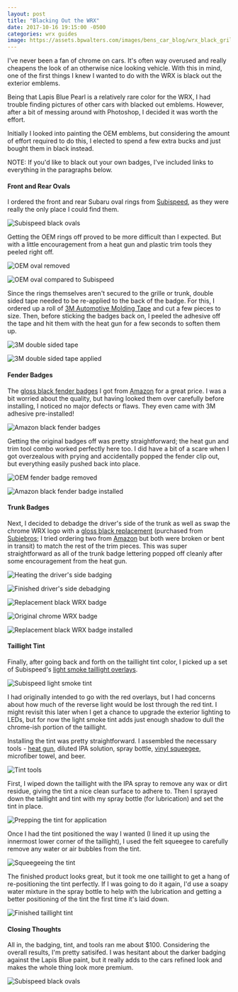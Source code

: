```yaml
---
layout: post
title: "Blacking Out the WRX"
date: 2017-10-16 19:15:00 -0500
categories: wrx guides
image: https://assets.bpwalters.com/images/bens_car_blog/wrx_black_grille_1.jpg
---
```


<span class="is-first-letter">I</span>'ve  never been a fan of chrome on cars.  It's often way overused and really cheapens the look of an otherwise nice looking vehicle.  With this in mind, one of the first things I knew I wanted to do with the WRX is black out the exterior emblems.

Being that Lapis Blue Pearl is a relatively rare color for the WRX, I had trouble finding pictures of other cars with blacked out emblems.  However, after a bit of messing around with Photoshop, I decided it was worth the effort.

Initially I looked into painting the OEM emblems, but considering the amount of effort required to do this, I elected to spend a few extra bucks and just bought them in black instead.

NOTE: If you'd like to black out your own badges, I've included links to everything in the paragraphs below.

#### Front and Rear Ovals

I ordered the front and rear Subaru oval rings from [Subispeed](http://www.subispeed.com/front-and-rear-emblem-frames-gloss-black-2015-wrx-2015-sti), as they were really the only place I could find them.

![Subispeed black ovals](https://assets.bpwalters.com/images/bens_car_blog/wrx_blackout_1.jpg)

Getting the OEM rings off proved to be more difficult than I expected.  But with a little encouragement from a heat gun and plastic trim tools they peeled right off.

![OEM oval removed](https://assets.bpwalters.com/images/bens_car_blog/wrx_blackout_2.jpg)

![OEM oval compared to Subispeed](https://assets.bpwalters.com/images/bens_car_blog/wrx_blackout_3.jpg)

Since the rings themselves aren't secured to the grille or trunk, double sided tape needed to be re-applied to the back of the badge.  For this, I ordered up a roll of [3M Automotive Molding Tape](http://amzn.to/2xKJSw0) and cut a few pieces to size.  Then, before sticking the badges back on, I peeled the adhesive off the tape and hit them with the heat gun for a few seconds to soften them up.

![3M double sided tape](https://assets.bpwalters.com/images/bens_car_blog/wrx_blackout_4.jpg)

![3M double sided tape applied](https://assets.bpwalters.com/images/bens_car_blog/wrx_blackout_5.jpg)

#### Fender Badges

The [gloss black fender badges](http://amzn.to/2yOzZO0) I got from [Amazon](http://amzn.to/2yOzZO0) for a great price.  I was a bit worried about the quality, but having looked them over carefully before installing, I noticed no major defects or flaws.  They even came with 3M adhesive pre-installed!

![Amazon black fender badges](https://assets.bpwalters.com/images/bens_car_blog/wrx_blackout_6.jpg)

Getting the original badges off was pretty straightforward; the heat gun and trim tool combo worked perfectly here too.  I did have a bit of a scare when I got overzealous with prying and accidentally popped the fender clip out, but everything easily pushed back into place.

![OEM fender badge removed](https://assets.bpwalters.com/images/bens_car_blog/wrx_blackout_7.jpg)

![Amazon black fender badge installed](https://assets.bpwalters.com/images/bens_car_blog/wrx_blackout_8.jpg)

#### Trunk Badges

Next, I decided to debadge the driver's side of the trunk as well as swap the chrome WRX logo with a [gloss black replacement](http://amzn.to/2zeypBm) (purchased from [Subiebros](http://subiebros.com/wrx-trunk-badge/); I tried ordering two from [Amazon](http://amzn.to/2zeypBm) but both were broken or bent in transit) to match the rest of the trim pieces.  This was super straightforward as all of the trunk badge lettering popped off cleanly after some encouragement from the heat gun.

![Heating the driver's side badging](https://assets.bpwalters.com/images/bens_car_blog/wrx_debadge_1.jpg)

![Finished driver's side debadging](https://assets.bpwalters.com/images/bens_car_blog/wrx_debadge_2.jpg)

![Replacement black WRX badge](https://assets.bpwalters.com/images/bens_car_blog/wrx_black_badge_1.jpg)

![Original chrome WRX badge](https://assets.bpwalters.com/images/bens_car_blog/wrx_black_badge_3.jpg)

![Replacement black WRX badge installed](https://assets.bpwalters.com/images/bens_car_blog/wrx_black_badge_2.jpg)

#### Taillight Tint

Finally, after going back and forth on the taillight tint color, I picked up a set of Subispeed's [light smoke taillight overlays](http://www.subispeed.com/tail-light-blackout-tinted-overlay-2015-wrx-2015-sti).

![Subispeed light smoke tint](https://assets.bpwalters.com/images/bens_car_blog/wrx_taillight_tint_5.jpg)

I had originally intended to go with the red overlays, but I had concerns about how much of the reverse light would be lost through the red tint.  I might revisit this later when I get a chance to upgrade the exterior lighting to LEDs, but for now the light smoke tint adds just enough shadow to dull the chrome-ish portion of the taillight.

Installing the tint was pretty straightforward.  I assembled the necessary tools - [heat gun](http://amzn.to/2zgVa7F), diluted IPA solution, spray bottle, [vinyl squeegee](http://amzn.to/2xOJmNv), microfiber towel, and beer.

![Tint tools](https://assets.bpwalters.com/images/bens_car_blog/wrx_taillight_tint_1.jpg)

First, I wiped down the taillight with the IPA spray to remove any wax or dirt residue, giving the tint a nice clean surface to adhere to.  Then I sprayed down the taillight and tint with my spray bottle (for lubrication) and set the tint in place.

![Prepping the tint for application](https://assets.bpwalters.com/images/bens_car_blog/wrx_taillight_tint_2.jpg)

Once I had the tint positioned the way I wanted (I lined it up using the innermost lower corner of the taillight), I used the felt squeegee to carefully remove any water or air bubbles from the tint.

![Squeegeeing the tint](https://assets.bpwalters.com/images/bens_car_blog/wrx_taillight_tint_3.jpg)

The finished product looks great, but it took me one taillight to get a hang of re-positioning the tint perfectly.  If I was going to do it again, I'd use a soapy water mixture in the spray bottle to help with the lubrication and getting a better positioning of the tint the first time it's laid down.

![Finished taillight tint](https://assets.bpwalters.com/images/bens_car_blog/wrx_taillight_tint_4.jpg)

#### Closing Thoughts

All in, the badging, tint, and tools ran me about $100.  Considering the overall results, I'm pretty satisifed.  I was hesitant about the darker badging against the Lapis Blue paint, but it really adds to the cars refined look and makes the whole thing look more premium.

![Subispeed black ovals](https://assets.bpwalters.com/images/bens_car_blog/wrx_black_grille_1.jpg)